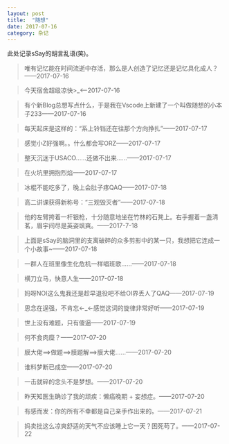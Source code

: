 ```yaml
---
layout: post
title:  "随想"
date: 2017-07-16
category: 杂记
---
```


此处记录sSay的胡言乱语(笑)。

> 唯有记忆能在时间流逝中存活，那么是人创造了记忆还是记忆具化成人？——2017-07-16

> 今天宿舍超级凉快>_<——2017-07-16

> 有个新Blog总想写点什么，于是我在Vscode上新建了一个叫做随想的小本子233——2017-07-16

> 每天起床是这样的：“系上铃铛还在往那个方向挣扎”——2017-07-17

> 感觉小Z好强啊。。什么都会写ORZ——2017-07-17

> 整天沉迷于USACO……还做不出来……——2017-07-17

> 在火坑里拥抱烈焰——2017-07-17

> 冰棍不能吃多了，晚上会肚子疼QAQ——2017-07-18

> 高二讲课获得新称号：“三观毁灭者”——2017-07-18

> 他的左臂挎着一杆银枪，十分随意地坐在竹林的石凳上。右手握着一盏清茗，眉宇间尽是英姿飒爽。——2017-7-18

> 上面是sSay的脑洞里的支离破碎的众多剪影中的某一只，我想把它连成一个小故事~——2017-07-18

> 一群人在班里像生化危机一样唱班歌……——2017-07-18

> 横刀立马，快意人生——2017-07-18

> 妈呀NOI这么鬼我还是趁早退役吧不给OI界丢人了QAQ——2017-07-19

> 思念在逞强，不肯忘←_←感觉这词的旋律非常好听——2017-07-19

> 世上没有难题，只有傻逼——2017-07-19

> 何不食肉糜？——2017-07-20

> 膜大佬==>做题==>膜题解==>膜大佬……——2017-07-20

> 谁料梦断已成空——2017-07-20

> 一击就碎的念头不是梦想。——2017-07-20

> 昨天知医生确诊了我的顽疾：懒癌晚期 + 妄想症。——2017-07-20

> 有感而发：你的所有不幸都是自己亲手作出来的。——2017-07-21

> 妈卖批这么凉爽舒适的天气不应该睡上它一天？困死苟了。——2017-07-22